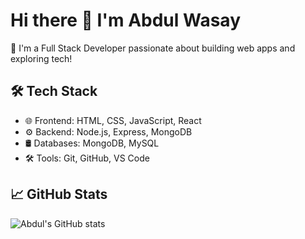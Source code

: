 # Hi there 👋 I'm Abdul Wasay

🚀 I'm a Full Stack Developer passionate about building web apps and exploring tech!

## 🛠️ Tech Stack
- 🌐 Frontend: HTML, CSS, JavaScript, React
- ⚙️ Backend: Node.js, Express, MongoDB
- 🛢️ Databases: MongoDB, MySQL
- 🛠️ Tools: Git, GitHub, VS Code

## 📈 GitHub Stats
![Abdul's GitHub stats](https://github-readme-stats.vercel.app/api?username=AbdulWasay&show_icons=true&theme=tokyonight)

